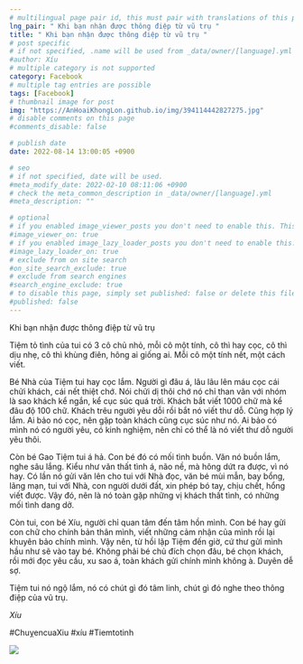 ```yaml
---
# multilingual page pair id, this must pair with translations of this page. (This name must be unique)
lng_pair: " Khi bạn nhận được thông điệp từ vũ trụ "
title: " Khi bạn nhận được thông điệp từ vũ trụ "
# post specific
# if not specified, .name will be used from _data/owner/[language].yml
#author: Xíu
# multiple category is not supported
category: Facebook
# multiple tag entries are possible
tags: [Facebook]
# thumbnail image for post
img: "https://AnHoaiKhongLon.github.io/img/394114442827275.jpg"
# disable comments on this page
#comments_disable: false

# publish date
date: 2022-08-14 13:00:05 +0900

# seo
# if not specified, date will be used.
#meta_modify_date: 2022-02-10 08:11:06 +0900
# check the meta_common_description in _data/owner/[language].yml
#meta_description: ""

# optional
# if you enabled image_viewer_posts you don't need to enable this. This is only if image_viewer_posts = false
#image_viewer_on: true
# if you enabled image_lazy_loader_posts you don't need to enable this. This is only if image_lazy_loader_posts = false
#image_lazy_loader_on: true
# exclude from on site search
#on_site_search_exclude: true
# exclude from search engines
#search_engine_exclude: true
# to disable this page, simply set published: false or delete this file
#published: false
---
```


<!-- outline-start -->

Khi bạn nhận được thông điệp từ vũ trụ

Tiệm tỏ tình của tui có 3 cô chủ nhỏ, mỗi cô một tính, cô thì hay cọc, cô thì dịu nhẹ, cô thì khùng điên, hông ai giống ai. Mỗi cô một tính nết, một cách viết.

Bé Nhà của Tiệm tui hay cọc lắm. Người gì đâu á, lâu lâu lên máu cọc cái chửi khách, cái nết thiệt chớ. Nói chửi dị thôi chớ nó chỉ than vãn với nhóm là sao khách kể ngắn, kể cục súc quá trời. Khách bắt viết 1000 chữ mà kể đâu độ 100 chữ. Khách trêu người yêu dỗi rồi bắt nó viết thư dỗ. Cũng hợp lý lắm. Ai bảo nó cọc, nên gặp toàn khách cũng cục súc như nó. Ai bảo có mình nó có người yêu, có kinh nghiệm, nên chỉ có thể là nó viết thư dỗ người yêu thôi.

Còn bé Gao Tiệm tui á hả. Con bé đó có mối tình buồn. Văn nó buồn lắm, nghe sâu lắng. Kiểu như văn thất tình á, não nề, mà hông dứt ra được, vì nó hay. Có lần nó gửi văn lên cho tui với Nhà đọc, văn bé mùi mẫn, bay bổng, lãng mạn, tui với Nhà, con người dưới đất, xin phép bó tay, chịu chết, hổng viết được. Vậy đó, nên là nó toàn gặp những vị khách thất tình, có những mối tình dang dở.

Còn tui, con bé Xíu, người chỉ quan tâm đến tâm hồn mình. Con bé hay gửi con chữ cho chính bản thân mình, viết những cảm nhận của mình rồi lại khuyên bảo chính mình. Vậy nên, từ hồi lập Tiệm đến giờ, cứ thư gửi mình hầu như sẽ vào tay bé. Không phải bé chủ đích chọn đâu, bé chọn khách, rồi mới đọc yêu cầu, xu sao á, toàn khách gửi chính mình không à. Duyên dễ sợ.

Tiệm tui nó ngộ lắm, nó có chút gì đó tâm linh, chút gì đó nghe theo thông điệp của vũ trụ.

_Xíu_

#ChuỵencuaXiu
#xíu
#Tiemtotinh

<!-- outline-end -->

<img src= "https://AnHoaiKhongLon.github.io/img/394114442827275.jpg">